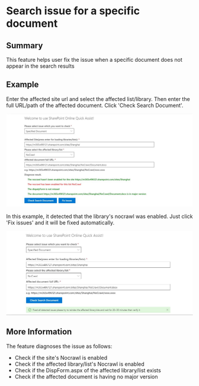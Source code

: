 # Search issue for a specific document

## Summary
This feature helps user fix the issue when a specific document does not appear in the search results

## Example

Enter the affected site url and select the affected list/library. Then enter the full URL/path of the affected document. Click 'Check Search Document'.

<img src=./asset/NoCrawl.JPG>


In this example, it detected that the library's nocrawl was enabled. Just click 'Fix issues' and it will be fixed automatically.

<img src=./asset/FixedNoCrawl.JPG>


## More Information

The feature diagnoses the issue as follows:

* Check if the site's Nocrawl is enabled
* Check if the affected library/list's Nocrawl is enabled
* Check if the DispForm.aspx of the affected library/list exists
* Check if the affected document is having no major version
